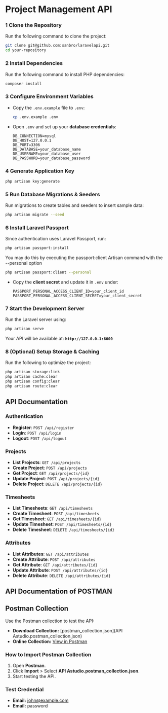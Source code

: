 # Project Management API

### 1 Clone the Repository
Run the following command to clone the project:
```bash
git clone git@github.com:sanbro/laravelapi.git
cd your-repository
```

### 2 Install Dependencies
Run the following command to install PHP dependencies:
```bash
composer install
```

### 3 Configure Environment Variables
- Copy the `.env.example` file to `.env`:
  ```bash
  cp .env.example .env
  ```
- Open `.env` and set up your **database credentials**:
  ```env
  DB_CONNECTION=mysql
  DB_HOST=127.0.0.1
  DB_PORT=3306
  DB_DATABASE=your_database_name
  DB_USERNAME=your_database_user
  DB_PASSWORD=your_database_password
  ```

### 4 Generate Application Key
```bash
php artisan key:generate
```

### 5 Run Database Migrations & Seeders
Run migrations to create tables and seeders to insert sample data:
```bash
php artisan migrate --seed
```

### 6 Install Laravel Passport
Since authentication uses Laravel Passport, run:
```bash
php artisan passport:install
```
You may do this by executing the passport:client Artisan command with the --personal option
```bash
php artisan passport:client --personal
```
- Copy the **client secret** and update it in `.env` under:
  ```env
  PASSPORT_PERSONAL_ACCESS_CLIENT_ID=your_client_id
  PASSPORT_PERSONAL_ACCESS_CLIENT_SECRET=your_client_secret
  ```

### 7 Start the Development Server
Run the Laravel server using:
```bash
php artisan serve
```
Your API will be available at: **`http://127.0.0.1:8000`**

### 8 (Optional) Setup Storage & Caching
Run the following to optimize the project:
```bash
php artisan storage:link
php artisan cache:clear
php artisan config:clear
php artisan route:clear
```

## API Documentation

### Authentication

- **Register**: `POST /api/register`
- **Login**: `POST /api/login`
- **Logout**: `POST /api/logout`

### Projects

- **List Projects**: `GET /api/projects`
- **Create Project**: `POST /api/projects`
- **Get Project**: `GET /api/projects/{id}`
- **Update Project**: `POST /api/projects/{id}`
- **Delete Project**: `DELETE /api/projects/{id}`

### Timesheets

- **List Timesheets**: `GET /api/timesheets`
- **Create Timesheet**: `POST /api/timesheets`
- **Get Timesheet**: `GET /api/timesheets/{id}`
- **Update Timesheet**: `POST /api/timesheets/{id}`
- **Delete Timesheet**: `DELETE /api/timesheets/{id}`

### Attributes

- **List Attributes**: `GET /api/attributes`
- **Create Attribute**: `POST /api/attributes`
- **Get Attribute**: `GET /api/attributes/{id}`
- **Update Attribute**: `POST /api/attributes/{id}`
- **Delete Attribute**: `DELETE /api/attributes/{id}`

## API Documentation of POSTMAN
##  Postman Collection
Use the Postman collection to test the API:

- **Download Collection:** [postman_collection.json](API Astudio.postman_collection.json)
- **Online Collection:** [View in Postman](https://documenter.getpostman.com/view/14976123/2sAYdmnTzY)

###  How to Import Postman Collection
1. Open **Postman**.
2. Click **Import** > Select **API Astudio.postman_collection.json**.
3. Start testing the API.

### Test Credential
- **Email:** john@example.com
- **Email:** password

